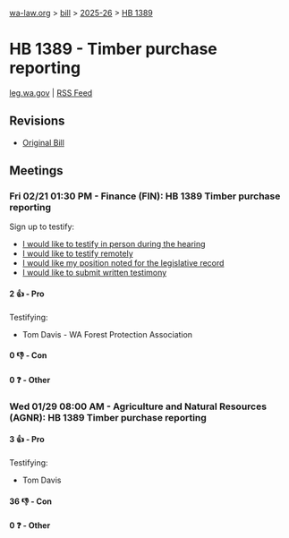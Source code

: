 [wa-law.org](/) > [bill](/bill/) > [2025-26](/bill/2025-26/) > [HB 1389](/bill/2025-26/hb/1389/)

# HB 1389 - Timber purchase reporting
[leg.wa.gov](https://app.leg.wa.gov/billsummary?BillNumber=1389&Year=2025&Initiative=false) | [RSS Feed](./rss.xml)

## Revisions
* [Original Bill](1/)

## Meetings
### Fri 02/21 01:30 PM - Finance (FIN): HB 1389 Timber purchase reporting
Sign up to testify:
* [I would like to testify in person during the hearing](https://app.leg.wa.gov/csi/Testifier/Add?chamber=House&mId=32819&aId=164711&caId=26032&tId=1)
* [I would like to testify remotely](https://app.leg.wa.gov/csi/Testifier/Add?chamber=House&mId=32819&aId=164711&caId=26032&tId=2)
* [I would like my position noted for the legislative record](https://app.leg.wa.gov/csi/Testifier/Add?chamber=House&mId=32819&aId=164711&caId=26032&tId=3)
* [I would like to submit written testimony](https://app.leg.wa.gov/csi/Testifier/Add?chamber=House&mId=32819&aId=164711&caId=26032&tId=4)

#### 2 👍 - Pro
Testifying:
* Tom Davis - WA Forest Protection Association

#### 0 👎 - Con

#### 0 ❓ - Other

### Wed 01/29 08:00 AM - Agriculture and Natural Resources (AGNR): HB 1389 Timber purchase reporting
#### 3 👍 - Pro
Testifying:
* Tom Davis

#### 36 👎 - Con

#### 0 ❓ - Other
